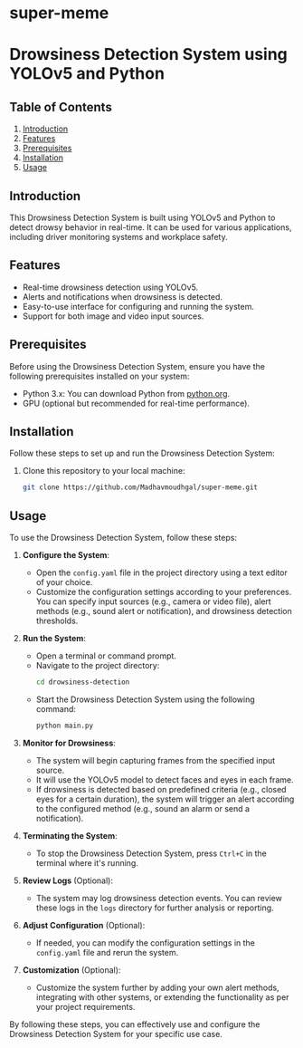 # super-meme

# Drowsiness Detection System using YOLOv5 and Python

## Table of Contents
1. [Introduction](#introduction)
2. [Features](#features)
3. [Prerequisites](#prerequisites)
4. [Installation](#installation)
5. [Usage](#usage)

## Introduction
This Drowsiness Detection System is built using YOLOv5 and Python to detect drowsy behavior in real-time. It can be used for various applications, including driver monitoring systems and workplace safety.

## Features
- Real-time drowsiness detection using YOLOv5.
- Alerts and notifications when drowsiness is detected.
- Easy-to-use interface for configuring and running the system.
- Support for both image and video input sources.

## Prerequisites
Before using the Drowsiness Detection System, ensure you have the following prerequisites installed on your system:

- Python 3.x: You can download Python from [python.org](https://www.python.org/downloads/).
- GPU (optional but recommended for real-time performance).

## Installation
Follow these steps to set up and run the Drowsiness Detection System:

1. Clone this repository to your local machine:
   ```bash
   git clone https://github.com/Madhavmoudhgal/super-meme.git
## Usage
To use the Drowsiness Detection System, follow these steps:

1. **Configure the System**:
   - Open the `config.yaml` file in the project directory using a text editor of your choice.
   - Customize the configuration settings according to your preferences. You can specify input sources (e.g., camera or video file), alert methods (e.g., sound alert or notification), and drowsiness detection thresholds.

2. **Run the System**:
   - Open a terminal or command prompt.
   - Navigate to the project directory:
     ```bash
     cd drowsiness-detection
     ```
   - Start the Drowsiness Detection System using the following command:
     ```bash
     python main.py
     ```

3. **Monitor for Drowsiness**:
   - The system will begin capturing frames from the specified input source.
   - It will use the YOLOv5 model to detect faces and eyes in each frame.
   - If drowsiness is detected based on predefined criteria (e.g., closed eyes for a certain duration), the system will trigger an alert according to the configured method (e.g., sound an alarm or send a notification).

4. **Terminating the System**:
   - To stop the Drowsiness Detection System, press `Ctrl+C` in the terminal where it's running.

5. **Review Logs** (Optional):
   - The system may log drowsiness detection events. You can review these logs in the `logs` directory for further analysis or reporting.

6. **Adjust Configuration** (Optional):
   - If needed, you can modify the configuration settings in the `config.yaml` file and rerun the system.

7. **Customization** (Optional):
   - Customize the system further by adding your own alert methods, integrating with other systems, or extending the functionality as per your project requirements.

By following these steps, you can effectively use and configure the Drowsiness Detection System for your specific use case.

